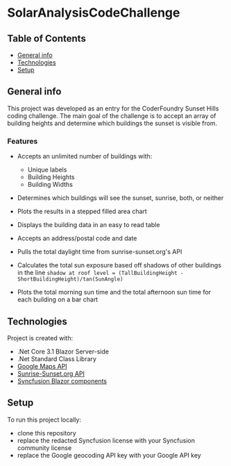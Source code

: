 # SolarAnalysisCodeChallenge

## Table of Contents
* [General info](#general-info)
* [Technologies](#technologies)
* [Setup](#setup)


## General info
This project was developed as an entry for the CoderFoundry Sunset Hills coding challenge. The main goal of the challenge is to accept an array of building heights and determine which buildings the sunset is visible from.

### Features
* Accepts an unlimited number of buildings with: 
    + Unique labels
    + Building Heights
    + Building Widths
* Determines which buildings will see the sunset, sunrise, both, or neither
* Plots the results in a stepped filled area chart
* Displays the building data in an easy to read table

* Accepts an address/postal code and date
* Pulls the total daylight time from sunrise-sunset.org's API
* Calculates the total sun exposure based off shadows of other buildings in the line `shadow at roof level = (TallBuildingHeight - ShortBuildingHeight)/tan(SunAngle)`
* Plots the total morning sun time and the total afternoon sun time for each building on a bar chart
 
 
## Technologies
Project is created with:
* .Net Core 3.1 Blazor Server-side
* .Net Standard Class Library
* [Google Maps API](https://cloud.google.com/maps-platform/)
* [Sunrise-Sunset.org API](https://sunrise-sunset.org/)
* [Syncfusion Blazor components](https://www.syncfusion.com/blazor-components)


## Setup

To run this project locally:
* clone this repository
* replace the redacted Syncfusion license with your Syncfusion community license
* replace the Google geocoding API key with your Google API key
